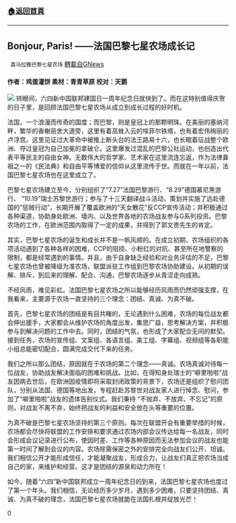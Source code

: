 ###  [:house:返回首頁](https://github.com/ourhimalayas/txt)
---

## Bonjour, Paris! ——法国巴黎七星农场成长记
` 喜马拉雅巴黎七星农场` [轉載自GNews](https://gnews.org/zh-hans/1286344/)

#### 作者：鸡蛋灌饼 素材：青青草原 校对：天鹅
![]()![](https://gnews-media-offload.s3.amazonaws.com/wp-content/uploads/2021/05/31153703/cover-15.jpg)
转眼间，六四新中国联邦建国日一周年纪念日就快到了。而在这特别值得庆贺的日子里，是回顾法国巴黎七星农场从成立到成长过程的好时机。

法国，一个浪漫而传奇的国度；而巴黎，则是皇冠上的那颗明珠。在美丽的塞纳河畔，繁华的香榭丽舍大道旁，这里有着高耸入云的埃菲尔铁塔，也有着宏伟绚丽的卢浮宫。这里见证过大革命中被推上断头台的法王路易十六，也长眠着征战整个欧洲、夺过皇冠为自己加冕的拿破仑。这里爆发过混乱的巴黎公社运动，也创造出代表平等民主的自由女神。无数伟大的哲学家、艺术家在这里流连忘返，作为法律鼻祖之一的《民法典》和自由平等博爱的信仰从这里流传于世。而就在一年以前，法国巴黎七星农场也在这里成立了。

巴黎七星农场建立至今，分别组织了“7.27”法国巴黎游行、“8.29”德国慕尼黑游行、 “10.19”瑞士苏黎世游行；参与了十三天翻译战斗活动，策划并实施了远赴德国的“惩贼行动”，长期开展了覆盖欧洲的“天女散花”反CCP宣传活动；并积极通过各种渠道，协助身处欧洲、墙内、以及世界各地的农场战友参与G系列投资。巴黎农场的工作，在欧洲范围内取得了一定的成果，并得到了郭文贵先生的肯定。

其实，巴黎七星农场的诞生和成长并不是一帆风顺的。在成立初期，农场组织的各项活动遇到了各种各样的困难，CCP的阻挠、小粉红的对抗、甚至所在地警察的限制，都是经常遇到的事情。并且，由于自身缺乏经验和对业务评估的不足，巴黎七星农场也曾被降级为准农场，联盟派驻工作组到巴黎农场协助建设。从初期的误解、排斥，到后来的理解、配合、沟通，巴黎农场逐步从青涩走向成熟。

不经风雨，难见彩虹。法国巴黎七星农场之所以能够经历风雨而仍然顽强支撑，在我看来，主要源于农场一直坚持的三个理念：团结、真诚、为真不破。

首先，巴黎七星农场的团结是有目共睹的，无论遇到什么困难，农场的每位战友都会伸出援手，大家都会从维护农场的角度出发，集思广益，思考解决方案，并积极参与到解决问题的工作中去。同时，团结的气氛，也形成了大家配合无间的默契。接到任务，农场的宣传组、文案组、各语言组、美工组、字幕组、视频组等各职能小组总能密切配合，圆满完成交代下来的任务。

我们之所以那么团结，原因就在于农场的第二个理念——真诚。农场真诚对待每一位战友，协助战友解决面临的困难和挑战。比如，在得知身处瑞士的“噼里啪啦”战友因病去世后，在欧洲因疫情即将采取封闭政策的背景下，农场还是组织了慰问团队，分别从法国、德国等地出发，专程赶赴苏黎世对战友家人进行悼念、慰问，参加了“噼里啪啦”战友的遗体告别仪式。我们秉持 “不抛弃、不放弃、不忘记”的原则，对战友不离不弃，始终把战友的利益和安全放在头等重要的位置。

为真不破是巴黎七星农场坚持的第三个原则。每次在联盟开会有重要举措的时候，农场都会尽快将联盟的工作安排和要求通过农场内部会议传达给每一名战友，同时会形成会议记录进行公布，使因时差、工作等各种原因而无法参加会议的战友也能第一时间了解到会议的内容。农场除需保密之外的安排完全向战友们公开、坦诚。我们相信公开才能形成信任，才能凝聚战友，形成合力，让战友们真正把农场当成自己的家，来维护和经营。这才是团结的源泉和动力所在！

如今，随着“六四”新中国联邦成立一周年纪念日的到来，法国巴黎七星农场也度过了第一个年头。我们相信，无论经历多少岁月，遇到多少困难，只要坚持团结、真诚、为真不破的理念，法国巴黎七星农场就能在法国扎根并绽放光芒！

0
